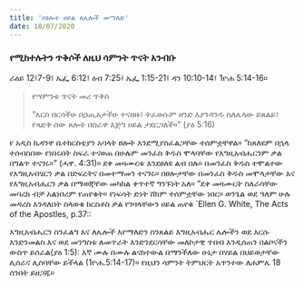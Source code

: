 ```yaml
---
title: 'የፀሎት ሀይል ለሌሎች መማለድ'
date: 18/07/2020
---
```


### የሚከተሉትን ጥቅሶች ለዚህ ሳምንት ጥናት አንብቡ
ራዕይ 12፤7-9፤ ኤፌ 6:12፤ ዕብ 7:25፤ ኤፌ 1:15-21፤ ዳን 10:10-14፤ 1ዮሐ 5:14-16።

> <p>የሣምንቱ ጥናት መሪ ጥቅስ</p>
> “እርስ በርሳችሁ በኃጢአታችሁ ተናዘዙ፤ ትፈወሱም ዘንድ እያንዳንዱ ስለሌላው ይጸልይ፤ የጻድቅ ሰው ጸሎት በስራዋ እጅግ ሀይል ታደርጋለች።” (ያዕ 5:16)

የ  አዲስ ኪዳንዋ ቤተክርስቲያን አባላት ፀሎት እንደሚያስፈልጋቸው ተሰምቷቸዋል። “ከጸለዩም በኋላ ተሰብስበው የነበሩበት ስፍራ ተናወጠ በሁሉም መንፈስ ቅዱስ ሞላባቸው የእግዚአብሔርንም ቃል በግልጥ ተናገሩ።” (ሓዋ. 4:31)። ደቀ መዛሙርቱ እንደፀለዩ ልብ በሉ። በመንፈስ ቅዱስ ተሞልተው የእግዚአብሄርን ቃል በድፍረትና በመተማመን ተናገሩ። በፀሎታቸው በመንፈስ ቅዱስ መሞላታቸው እና የእግዚአብሔርን ቃል በማወጃቸው መካከል ቀጥተኛ ግንኙነት አለ። “ደቀ መዛሙርት ስለራሳቸው መባረክ ብቻ አልነበረም የጠየቁት። የነፍሳት ድነት ሸክም ተሰምቷቸው ነበር። ወንጌል ወደ ዓለም ሁሉ መዳረስ እንዳለበት ስላወቁ ክርስቶስ ቃል የገባላቸውን ሀይል ጠየቁ `Ellen G. White, The Acts of the Apostles, p.37::

እግዚአብሔርን ስንፈልግ እና ለሌሎች እየማለድን ስንጸልይ እግዚአብሔር ሌሎችን ወደ እርሱ እንድንመልስ እና ወደ መንግስቱ ለመጥራት እንድንደርሳቸው መለኮታዊ ጥበብ እንዲሰጠን በልቦናችን ውስጥ ይሰራል(ያዕ 1:5): እኛ ሙሉ በሙሉ ልናስተውል በማንችለው ሁኔታ በሃይል በህይወታቸው ሊሰራና ሊስባቸው ይችላል (1ዮሐ.5:14-17)። የዚህን ሳምንት ትምህርት አጥንተው ለሐምሌ 18 ሰንበት ይዘጋጁ።